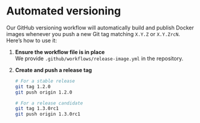 # Automated versioning

Our GitHub versioning workflow will automatically build and publish Docker images whenever you push a new Git tag matching `X.Y.Z` or `X.Y.ZrcN`. Here’s how to use it:

1. **Ensure the workflow file is in place**  
   We provide `.github/workflows/release-image.yml` in the repository.

2. **Create and push a release tag**

   ```bash
   # For a stable release
   git tag 1.2.0
   git push origin 1.2.0

   # For a release candidate
   git tag 1.3.0rc1
   git push origin 1.3.0rc1
   ```
